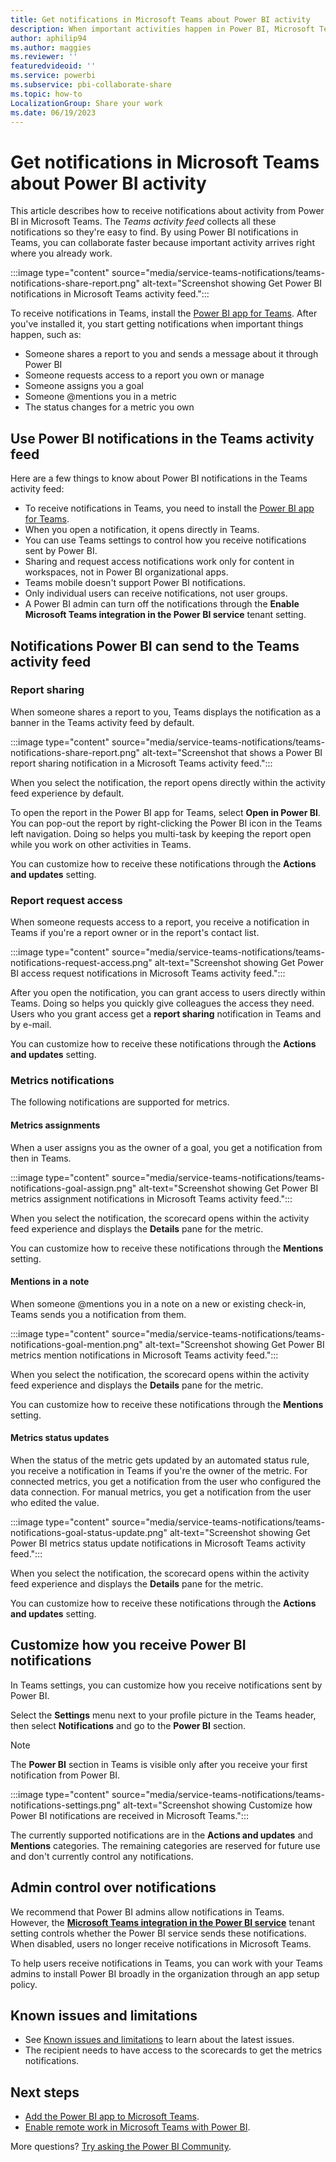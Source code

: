 ```yaml
---
title: Get notifications in Microsoft Teams about Power BI activity
description: When important activities happen in Power BI, Microsoft Teams can show notifications about them in its activity feed.
author: aphilip94
ms.author: maggies
ms.reviewer: ''
featuredvideoid: ''
ms.service: powerbi
ms.subservice: pbi-collaborate-share
ms.topic: how-to
LocalizationGroup: Share your work
ms.date: 06/19/2023
---
```


# Get notifications in Microsoft Teams about Power BI activity

This article describes how to receive notifications about activity from Power BI in Microsoft Teams. The *Teams activity feed* collects all these notifications so they're easy to find. By using Power BI notifications in Teams, you can collaborate faster because important activity arrives right where you already work.

:::image type="content" source="media/service-teams-notifications/teams-notifications-share-report.png" alt-text="Screenshot showing Get Power BI notifications in Microsoft Teams activity feed.":::

To receive notifications in Teams, install the [Power BI app for Teams](service-microsoft-teams-app.md). After you've installed it, you start getting notifications when important things happen, such as:

- Someone shares a report to you and sends a message about it through Power BI
- Someone requests access to a report you own or manage
- Someone assigns you a goal
- Someone @mentions you in a metric
- The status changes for a metric you own

## Use Power BI notifications in the Teams activity feed

Here are a few things to know about Power BI notifications in the Teams activity feed:

- To receive notifications in Teams, you need to install the [Power BI app for Teams](service-microsoft-teams-app.md).
- When you open a notification, it opens directly in Teams.
- You can use Teams settings to control how you receive notifications sent by Power BI.
- Sharing and request access notifications work only for content in workspaces, not in Power BI organizational apps.
- Teams mobile doesn't support Power BI notifications.
- Only individual users can receive notifications, not user groups.
- A Power BI admin can turn off the notifications through the **Enable Microsoft Teams integration in the Power BI service** tenant setting.

## Notifications Power BI can send to the Teams activity feed

### Report sharing

When someone shares a report to you, Teams displays the notification as a banner in the Teams activity feed by default.

:::image type="content" source="media/service-teams-notifications/teams-notifications-share-report.png" alt-text="Screenshot that shows a Power BI report sharing notification in a Microsoft Teams activity feed.":::

When you select the notification, the report opens directly within the activity feed experience by default.

To open the report in the Power BI app for Teams, select **Open in Power BI**. You can pop-out the report by right-clicking the Power BI icon in the Teams left navigation. Doing so helps you multi-task by keeping the report open while you work on other activities in Teams.

You can customize how to receive these notifications through the **Actions and updates** setting.

### Report request access

When someone requests access to a report, you receive a notification in Teams if you're a report owner or in the report's contact list.

:::image type="content" source="media/service-teams-notifications/teams-notifications-request-access.png" alt-text="Screenshot showing Get Power BI access request notifications in Microsoft Teams activity feed.":::

After you open the notification, you can grant access to users directly within Teams. Doing so helps you quickly give colleagues the access they need. Users who you grant access get a **report sharing** notification in Teams and by e-mail.

You can customize how to receive these notifications through the **Actions and updates** setting.

### Metrics notifications

The following notifications are supported for metrics.

#### Metrics assignments

When a user assigns you as the owner of a goal, you get a notification from then in Teams.

:::image type="content" source="media/service-teams-notifications/teams-notifications-goal-assign.png" alt-text="Screenshot showing Get Power BI metrics assignment notifications in Microsoft Teams activity feed.":::

When you select the notification, the scorecard opens within the activity feed experience and displays the **Details** pane for the metric.

You can customize how to receive these notifications through the **Mentions** setting.

#### Mentions in a note

When someone @mentions you in a note on a new or existing check-in, Teams sends you a notification from them.

:::image type="content" source="media/service-teams-notifications/teams-notifications-goal-mention.png" alt-text="Screenshot showing Get Power BI metrics mention notifications in Microsoft Teams activity feed.":::

When you select the notification, the scorecard opens within the activity feed experience and displays the **Details** pane for the metric.

You can customize how to receive these notifications through the **Mentions** setting.

#### Metrics status updates

When the status of the metric gets updated by an automated status rule, you receive a notification in Teams if you're the owner of the metric. For connected metrics, you get a notification from the user who configured the data connection. For manual metrics, you get a notification from the user who edited the value.

:::image type="content" source="media/service-teams-notifications/teams-notifications-goal-status-update.png" alt-text="Screenshot showing Get Power BI metrics status update notifications in Microsoft Teams activity feed.":::

When you select the notification, the scorecard opens within the activity feed experience and displays the **Details** pane for the metric.

You can customize how to receive these notifications through the **Actions and updates** setting.

## Customize how you receive Power BI notifications

In Teams settings, you can customize how you receive notifications sent by Power BI.

Select the **Settings** menu next to your profile picture in the Teams header, then select **Notifications** and go to the **Power BI** section.

> [!NOTE]
> The **Power BI** section in Teams is visible only after you receive your first notification from Power BI.

:::image type="content" source="media/service-teams-notifications/teams-notifications-settings.png" alt-text="Screenshot showing Customize how Power BI notifications are received in Microsoft Teams.":::

The currently supported notifications are in the **Actions and updates** and **Mentions** categories. The remaining categories are reserved for future use and don't currently control any notifications.

## Admin control over notifications

We recommend that Power BI admins allow notifications in Teams. However, the [**Microsoft Teams integration in the Power BI service**](/fabric/admin/service-admin-portal-export-sharing#enable-microsoft-teams-integration-in-the-power-bi-service) tenant setting controls whether the Power BI service sends these notifications. When disabled, users no longer receive notifications in Microsoft Teams. 

To help users receive notifications in Teams, you can work with your Teams admins to install Power BI broadly in the organization through an app setup policy.

## Known issues and limitations

- See [Known issues and limitations](service-collaborate-microsoft-teams.md#known-issues-and-limitations) to learn about the latest issues.
- The recipient needs to have access to the scorecards to get the metrics notifications.

## Next steps

- [Add the Power BI app to Microsoft Teams](service-microsoft-teams-app.md).
- [Enable remote work in Microsoft Teams with Power BI](service-collaborate-microsoft-teams.md).

More questions? [Try asking the Power BI Community](https://community.powerbi.com/).
